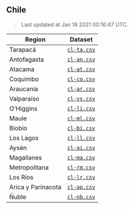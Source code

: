 ## Chile

> Last updated at Jan 18 2021 00:16:47 UTC.


| Region | Dataset |
| ------ | ------- |
| Tarapacá | [`cl-ta.csv`](cl-ta.csv) |
| Antofagasta | [`cl-an.csv`](cl-an.csv) |
| Atacama | [`cl-at.csv`](cl-at.csv) |
| Coquimbo | [`cl-co.csv`](cl-co.csv) |
| Araucanía | [`cl-ar.csv`](cl-ar.csv) |
| Valparaíso | [`cl-vs.csv`](cl-vs.csv) |
| O'Higgins | [`cl-li.csv`](cl-li.csv) |
| Maule | [`cl-ml.csv`](cl-ml.csv) |
| Biobío | [`cl-bi.csv`](cl-bi.csv) |
| Los Lagos | [`cl-ll.csv`](cl-ll.csv) |
| Aysén | [`cl-ai.csv`](cl-ai.csv) |
| Magallanes | [`cl-ma.csv`](cl-ma.csv) |
| Metropolitana | [`cl-rm.csv`](cl-rm.csv) |
| Los Ríos | [`cl-lr.csv`](cl-lr.csv) |
| Arica y Parinacota | [`cl-ap.csv`](cl-ap.csv) |
| Ñuble | [`cl-nb.csv`](cl-nb.csv) |

